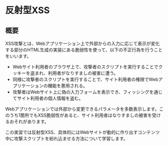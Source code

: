 # 反射型XSS

## 概要

XSS攻撃とは、Webアプリケーション上で外部からの入力に応じて表示が変化する部分のHTML生成の実装にある脆弱性を使って、以下の不正行為を行うことをいいます。

* Webサイト利用者のブラウザ上で、攻撃者のスクリプトを実行することでクッキーを盗まれ、利用者がなりすましの被害に遭う。
* 同様に攻撃者のスクリプトを実行することで、サイト利用者の権限でWebアプリケーションの機能を悪用される。
* 攻撃者はWebサイト上に偽の入力フォームを表示でき、フィッシングを通じてサイト利用者の個人情報を盗む。

Webアプリケーションでは外部から変更できるパラメータを多数表示します。このうち1箇所でもXSS脆弱性があると、サイト利用者はなりすましの被害を受けるおそれがあります。

この実習では反射型XSS、具体的にはWebサイトが動的に作り出すコンテンツ中に攻撃スクリプトを紛れ込ませる方法について学習します。
